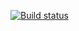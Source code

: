 [![Build status](https://ci.appveyor.com/api/projects/status/yenjdw9snvrbqq8h/branch/master?svg=true)](https://ci.appveyor.com/project/zhukovvlad/containers-2nd-task/branch/master)